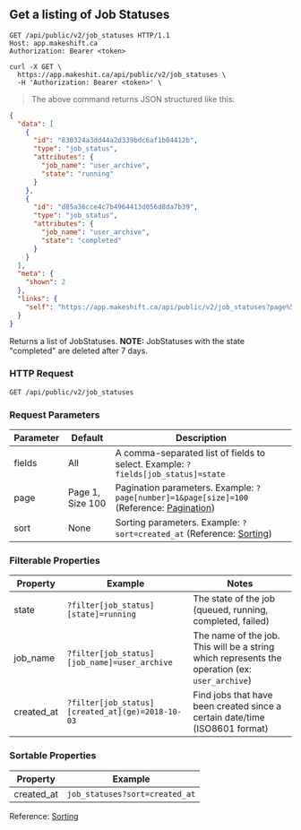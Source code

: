 ## Get a listing of Job Statuses

```http
GET /api/public/v2/job_statuses HTTP/1.1
Host: app.makeshift.ca
Authorization: Bearer <token>
```

```shell
curl -X GET \
  https://app.makeshit.ca/api/public/v2/job_statuses \
  -H 'Authorization: Bearer <token>' \
```

> The above command returns JSON structured like this:

```json
{
  "data": [
    {
      "id": "830324a3dd44a2d339bdc6af1b04412b",
      "type": "job_status",
      "attributes": {
        "job_name": "user_archive",
        "state": "running"
      }
    },
    {
      "id": "d85a36cce4c7b4964413d056d8da7b39",
      "type": "job_status",
      "attributes": {
        "job_name": "user_archive",
        "state": "completed"
      }
    }
  ],
  "meta": {
    "shown": 2
  },
  "links": {
    "self": "https://app.makeshift.ca/api/public/v2/job_statuses?page%5Bnumber%5D=1&page%5Bsize%5D=100"
  }
}
```

Returns a list of JobStatuses. **NOTE:** JobStatuses with the state "completed" are deleted after 7 days.

### HTTP Request

`GET /api/public/v2/job_statuses`

### Request Parameters

Parameter | Default | Description
--------- | ------- | -----------
fields | All | A comma-separated list of fields to select. Example: `?fields[job_status]=state`
page | Page 1, Size 100 | Pagination parameters. Example: `?page[number]=1&page[size]=100` (Reference: <a href='#pagination'>Pagination</a>)
sort | None | Sorting parameters. Example: `?sort=created_at` (Reference: <a href='#sorting'>Sorting</a>)

### Filterable Properties

Property | Example | Notes
-------- | ------- | -----
state | `?filter[job_status][state]=running` | The state of the job (queued, running, completed, failed)
job_name | `?filter[job_status][job_name]=user_archive` | The name of the job. This will be a string which represents the operation (ex: `user_archive`)  
created_at | `?filter[job_status][created_at](ge)=2018-10-03` | Find jobs that have been created since a certain date/time (ISO8601 format)

### Sortable Properties

Property | Example
-------- | -------
created_at | `job_statuses?sort=created_at`

Reference: <a href='#sorting'>Sorting</a>
